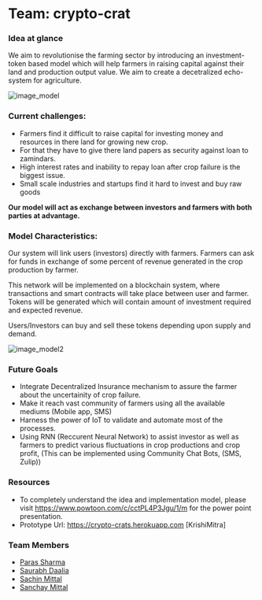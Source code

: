# Team: crypto-crat

### Idea at glance

We aim to revolutionise the farming sector by introducing an investment-token based model which will help farmers in raising capital against their land and production output value. We aim to create a decetralized echo-system for agriculture. 

![image_model](https://github.com/Parassharmaa/crypto-crats/blob/master/docs/model-diagram%5BINITIAL%20STATE%5D.jpg)

### Current challenges:

* Farmers find it difficult to raise capital for investing money and resources in there land for growing new crop. 
* For that they have to give there land papers as security against loan to zamindars.
* High interest rates and inability to repay loan after crop failure is the biggest issue. 
* Small scale industries and startups find it hard to invest and buy raw goods


**Our model will act as exchange between investors and farmers with both parties at advantage.**

### Model Characteristics: 

Our system will link users (investors) directly with farmers. Farmers can ask for funds in exchange of some percent of revenue generated in the crop production by farmer.

This network will be implemented on a blockchain system, where transactions and smart contracts will take place between user and farmer. Tokens will be generated which will contain amount of investment required and expected revenue.

Users/Investors can buy and sell these tokens depending upon supply and demand.

![image_model2](https://github.com/Parassharmaa/crypto-crats/blob/master/docs/eng_model.jpg)

### Future Goals
* Integrate Decentralized Insurance mechanism to assure the farmer about the uncertainity of crop failure.
* Make it reach vast community of farmers using all the available mediums (Mobile app, SMS)
* Harness the power of IoT to validate and automate most of the processes.
* Using RNN (Reccurent Neural Network) to assist investor as well as farmers to predict various fluctuations in crop productions and crop profit, (This can be implemented using Community Chat Bots, (SMS, Zulip))

### Resources

* To completely understand the idea and implementation model, please visit https://www.powtoon.com/c/cctPL4P3Jgu/1/m for the power point presentation.
* Prototype Url: https://crypto-crats.herokuapp.com [KrishiMitra]

### Team Members
* [Paras Sharma](https://github.com/parassharmaa)
* [Saurabh Daalia](https://github.com/saurabhdaalia)
* [Sachin Mittal](https://github.com/thesachinmittal)
* [Sanchay Mittal](https://github.com/sanchaymittal)

